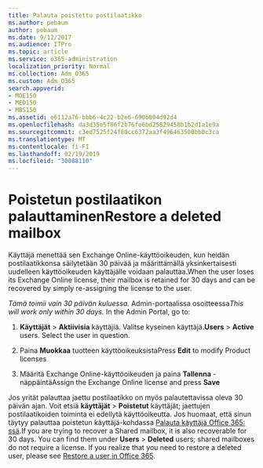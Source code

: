 ```yaml
---
title: Palauta poistettu postilaatikko
ms.author: pebaum
author: pebaum
ms.date: 9/12/2017
ms.audience: ITPro
ms.topic: article
ms.service: o365-administration
localization_priority: Normal
ms.collection: Adm_O365
ms.custom: Adm_O365
search.appverid:
- MOE150
- MED150
- MBS150
ms.assetid: e6112a76-bbb6-4c22-b2e6-690b004d92d4
ms.openlocfilehash: da3d35e5f86f2b76fe6bd25829458b1b2d1a1e9a
ms.sourcegitcommit: c3ed7525f24f80cc6372aa3f496463500bb0c3ca
ms.translationtype: MT
ms.contentlocale: fi-FI
ms.lasthandoff: 02/19/2019
ms.locfileid: "30088110"
---
```

# <a name="restore-a-deleted-mailbox"></a><span data-ttu-id="0fb43-102">Poistetun postilaatikon palauttaminen</span><span class="sxs-lookup"><span data-stu-id="0fb43-102">Restore a deleted mailbox</span></span>

<span data-ttu-id="0fb43-103">Käyttäjä menettää sen Exchange Online-käyttöoikeuden, kun heidän postilaatikkonsa säilytetään 30 päivää ja määrittämällä yksinkertaisesti uudelleen käyttöoikeuden käyttäjälle voidaan palauttaa.</span><span class="sxs-lookup"><span data-stu-id="0fb43-103">When the user loses its Exchange Online license, their mailbox is retained for 30 days and can be recovered by simply re-assigning the license to the user.</span></span>
  
 <span data-ttu-id="0fb43-p101">*Tämä toimii vain 30 päivän kuluessa.*  Admin-portaalissa osoitteessa</span><span class="sxs-lookup"><span data-stu-id="0fb43-p101">*This will work only within 30 days.*  In the Admin Portal, go to:</span></span> 
  
1. <span data-ttu-id="0fb43-p102">**Käyttäjät** \> **Aktiivisia** käyttäjiä. Valitse kyseinen käyttäjä.</span><span class="sxs-lookup"><span data-stu-id="0fb43-p102">**Users** \> **Active** users. Select the user in question.</span></span> 
    
2. <span data-ttu-id="0fb43-108">Paina **Muokkaa** tuotteen käyttöoikeuksista</span><span class="sxs-lookup"><span data-stu-id="0fb43-108">Press **Edit** to modify Product licenses</span></span> 
    
3. <span data-ttu-id="0fb43-109">Määritä Exchange Online-käyttöoikeuden ja paina **Tallenna** -näppäintä</span><span class="sxs-lookup"><span data-stu-id="0fb43-109">Assign the Exchange Online license and press **Save**</span></span>
    
<span data-ttu-id="0fb43-p103">Jos yrität palauttaa jaettu postilaatikko on myös palautettavissa oleva 30 päivän ajan. Voit etsiä **käyttäjät** \> **Poistetut** käyttäjät; jaettujen postilaatikoiden toiminta ei edellytä käyttöoikeutta. Jos huomaat, että sinun täytyy palauttaa poistetun käyttäjä-kohdassa [Palauta käyttäjä Office 365: ssä](https://docs.microsoft.com/en-us/office365/admin/add-users/restore-user).</span><span class="sxs-lookup"><span data-stu-id="0fb43-p103">If you are trying to recover a Shared mailbox, it is also recoverable for 30 days. You can find them under **Users** \> **Deleted** users; shared mailboxes do not require a license. If you realize that you need to restore a deleted user, please see [Restore a user in Office 365](https://docs.microsoft.com/en-us/office365/admin/add-users/restore-user).</span></span>
  

